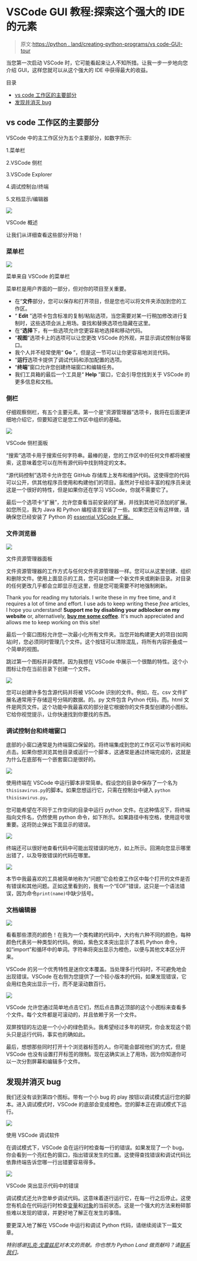 # VSCode GUI 教程:探索这个强大的 IDE 的元素

> 原文:[https://python . land/creating-python-programs/vs code-GUI-tour](https://python.land/creating-python-programs/vscode-gui-tour)

当您第一次启动 VSCode 时，它可能看起来让人不知所措。让我一步一步地向您介绍 GUI，这样您就可以从这个强大的 IDE 中获得最大的收益。

目录



*   [vs code 工作区的主要部分](#Main_sections_of_the_VSCode_workspace "Main sections of the VSCode workspace")
*   [发现并消灭 bug](#Finding_and_squashing_bugs "Finding and squashing bugs")



## vs code 工作区的主要部分

VSCode 中的主工作区分为五个主要部分，如数字所示:

1.菜单栏

2.VSCode 侧栏

3.VSCode Explorer

4.调试控制台/终端

5.文档显示/编辑器

![](img/db5a0bf11fdfd09ff40eea5b7e46466e.png)

VSCode 概述

让我们从详细查看这些部分开始！

### 菜单栏

![](img/6f0e1760a56628cfe6c9b93549fc574a.png)

菜单来自 VSCode 的菜单栏

菜单栏是用户界面的一部分，但对你的项目至关重要。

*   在“**文件**部分，您可以保存和打开项目，但是您也可以将文件夹添加到您的工作区。
*   “ **Edit** ”选项卡包含标准的复制/粘贴选项，当您需要对某一行稍加修改进行复制时，这些选项会派上用场。查找和替换选项也隐藏在这里。
*   在“**选择**下，有一些选项允许您更容易地选择和移动代码。
*   “**视图**”选项卡上的选项可以让您更改 VSCode 的外观，并显示调试控制台等窗口。
*   我个人并不经常使用“ **Go** ”，但是这一节可以让你更容易地浏览代码。
*   “**运行**选项卡提供了调试代码和添加配置的选项。
*   “**终端**”窗口允许您创建终端窗口和编辑任务。
*   我们工具箱的最后一个工具是“ **Help** ”窗口，它会引导您找到关于 VSCode 的更多信息和文档。

### 侧栏

仔细观察侧栏，有五个主要元素。第一个是“资源管理器”选项卡，我将在后面更详细地介绍它，但要知道它是您工作区中组织的基础。

![](img/9c141eb8ed713217c1ce6c8eeae1dcf2.png)

VSCode 侧栏面板

“搜索”选项卡用于搜索任何字符串。最棒的是，您的工作区中的任何文件都将被搜索，这意味着您可以在所有源代码中找到特定的文本。

“源代码控制”选项卡允许您在 GitHub 存储库上发布和维护代码。这使得您的代码可以公开，供其他程序员使用和构建他们的项目。虽然对于经验丰富的程序员来说这是一个很好的特性，但是如果你还在学习 VSCode，你就不需要它了。

最后一个选项卡“扩展”，允许您查看当前安装的扩展，并找到其他可添加的扩展。如您所见，我为 Java 和 Python 编程语言安装了一些。如果您还没有这样做，请确保您已经安装了 Python 的 [essential VSCode 扩展。](https://python.land/creating-python-programs/vscode-python-extensions)

### 文件浏览器

![](img/5056758e5d16717ffb9c1b194e524176.png)

文件资源管理器面板

文件资源管理器的工作方式与任何文件资源管理器一样。您可以从这里创建、组织和删除文件。使用上面显示的工具，您可以创建一个新文件夹或刷新目录。对目录的任何更改几乎都会立即显示在这里，但是您可能需要不时地强制刷新。

Thank you for reading my tutorials. I write these in my free time, and it requires a lot of time and effort. I use ads to keep writing these *free* articles, I hope you understand! **Support me by disabling your adblocker on my website** or, alternatively, **[buy me some coffee](https://www.buymeacoffee.com/pythonland)**. It's much appreciated and allows me to keep working on this site!

最后一个窗口图标允许您一次最小化所有文件夹。当您开始构建更大的项目(如网站)时，您必须同时管理几个文件。这个按钮可以清除混乱，将所有内容折叠成一个简单的视图。

跳过第一个图标并非偶然，因为我想在 VSCode 中展示一个很酷的特性。这个小图标让你在当前目录下创建一个文件。

![](img/dc1303a26bb468a2d9ab6788726f769c.png)

您可以创建许多包含源代码并将被 VSCode 识别的文件。例如，在。csv 文件扩展名通常用于存储逗号分隔的数据。的。py 文件包含 Python 代码，而。html 文件是网页文件。这个功能中我最喜欢的部分是它根据你的文件类型创建的小图标。它给你视觉提示，让你快速找到你要找的东西。

### 调试控制台和终端窗口

底部的小窗口通常是为终端窗口保留的。将终端集成到您的工作区可以节省时间和点击。如果你想浏览其他目录或运行一个脚本，这通常是通过终端完成的，这就是为什么在底部有一个嵌套窗口是很好的。

![](img/e515785e804becf9a20ec0bbe85fc645.png)

使用终端在 VSCode 中运行脚本非常简单。假设您的目录中保存了一个名为`thisisavirus.py`的脚本。如果您想运行它，只需在控制台中键入 `python thisisavirus.py`。

您可能希望在不同于工作空间的目录中运行 python 文件。在这种情况下，将终端指向文件名，仍然使用 python 命令，如下所示。如果路径中有空格，使用逗号很重要。这将防止弹出下面显示的错误。

![](img/cd026aa4a3687adb20f40d4b7ed83502.png)

终端还可以很好地查看代码中可能出现错误的地方，如上所示。回溯向您显示哪里出错了，以及导致错误的代码在哪里。

![](img/2d8d1e9b271eaa007a7b58c661490018.png)

本节中我最喜欢的工具被简单地称为“问题”它会检查工作区中每个打开的文件是否有错误和其他问题。正如这里看到的，我有一个“EOF”错误，这只是一个语法错误，因为命令`print(name)`中缺少括号。

### 文档编辑器

![](img/c434f484730894663f06fa168fcea6fe.png)

看看那些漂亮的颜色！在我为一个类构建的代码中，大约有六种不同的颜色，每种颜色代表另一种类型的代码。例如，紫色文本突出显示了本机 Python 命令，如“import”和循环中的单词。字符串将突出显示为橙色，以便与其他文本区分开来。

VSCode 的另一个优秀特性是迷你文本覆盖。当处理多行代码时，不可避免地会出现错误。VSCode 在右侧为您提供了一个较小版本的代码，如果发现错误，它会用红色突出显示一行，而不是滚动数百行。

![](img/b667a03da2c7c0d8637f2f447e6f26fa.png)

VSCode 允许您通过简单地点击它们，然后点击靠近顶部的这个小图标来查看多个文件。每个文件都是可滚动的，并且依赖于另一个文件。

双屏按钮的左边是一个小小的绿色箭头。我希望经过多年的研究，你会发现这个箭头只是运行代码，事实也的确如此。

最后，想想那些同时打开十个浏览器标签的人。你可能会鄙视他们的方式，但是 VSCode 也没有设置打开标签的限制。现在这确实派上了用场，因为你知道你可以一次分割屏幕和编辑多个文件。

## 发现并消灭 bug

我们还没有谈到第四个图标。带有一个小 bug 的 play 按钮以调试模式运行您的脚本。进入调试模式时，VSCode 的底部会变成橙色。您的脚本正在调试模式下运行。

![](img/9c0a28b4ea3a277833bcecc9364c7a2b.png)

使用 VSCode 调试软件

在调试模式下，VSCode 会在运行时检查每一行的错误。如果发现了一个 bug，你会看到一个亮红色的窗口，指出错误发生的位置。这使得查找错误和调试代码比依靠终端告诉您哪一行出错要容易得多。

![](img/4731ecdb3d5787a65d1b9a215ec184f6.png)

VSCode 突出显示代码中的错误

调试模式还允许您单步调试代码。这意味着逐行运行它，在每一行之后停止。这使您有机会在代码运行时检查[变量](https://python.land/introduction-to-python/variables)和[对象](https://python.land/objects-and-classes)的当前状态。这是一个强大的方法来粉碎那些难以发现的错误，并更好地了解正在发生的事情。

要更深入地了解在 VSCode 中运行和调试 Python 代码，请继续阅读下一篇文章。

*特别感谢[扎克·戈雷兹尼](https://zgoreczny.medium.com/)对本文的贡献。你也想为 Python Land 做贡献吗？请[联系我们](https://python.land/contact)。*